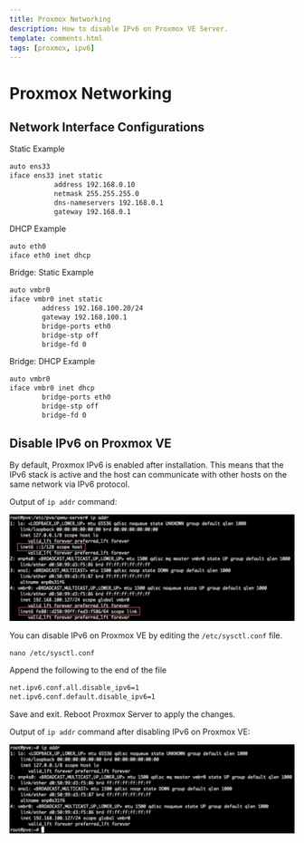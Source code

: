 ```yaml
---
title: Proxmox Networking
description: How to disable IPv6 on Proxmox VE Server.
template: comments.html
tags: [proxmox, ipv6]
---
```


# Proxmox Networking

## Network Interface Configurations

Static Example

```config
auto ens33
iface ens33 inet static
           address 192.168.0.10
           netmask 255.255.255.0
           dns-nameservers 192.168.0.1
           gateway 192.168.0.1
```

DHCP Example

```config
auto eth0
iface eth0 inet dhcp
```

Bridge: Static Example

```config
auto vmbr0
iface vmbr0 inet static
        address 192.168.100.20/24
        gateway 192.168.100.1
        bridge-ports eth0
        bridge-stp off
        bridge-fd 0
```

Bridge: DHCP Example

```config
auto vmbr0
iface vmbr0 inet dhcp
        bridge-ports eth0
        bridge-stp off
        bridge-fd 0
```

## Disable IPv6 on Proxmox VE

By default, Proxmox IPv6 is enabled after installation. This means that the IPv6 stack is active and the host can communicate with other hosts on the same network via IPv6 protocol.

Output of `ip addr` command:

![Default IPv6 Proxmox][default-ipv6-proxmox-image]

You can disable IPv6 on Proxmox VE by editing the `/etc/sysctl.conf` file.

```shell
nano /etc/sysctl.conf
```

Append the following to the end of the file

```bash
net.ipv6.conf.all.disable_ipv6=1
net.ipv6.conf.default.disable_ipv6=1
```

Save and exit. Reboot Proxmox Server to apply the changes.

Output of `ip addr` command after disabling IPv6 on Proxmox VE:

![No IPv6 Proxmox Image][no-ipv6-proxmox-image]

<!-- appendices -->

<!-- urls -->

<!-- images -->

[default-ipv6-proxmox-image]: /assets/images/1ee15c1c-bd9a-11ec-926f-3b1ee33b95ee.jpg 'Default IPv6 Proxmox Image'
[no-ipv6-proxmox-image]: /assets/images/542c7a30-bd9c-11ec-848e-932ce851a8c3.jpg 'No IPv6 Proxmox Image'

<!-- end appendices -->

